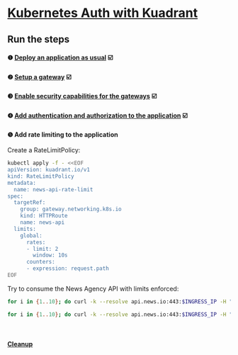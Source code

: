 # [Kubernetes Auth with Kuadrant](README.md)

## Run the steps

#### ❶ [Deploy an application as usual](1-deploy.md) ☑️
#### ❷ [Setup a gateway](2-gateway.md) ☑️
#### ❸ [Enable security capabilities for the gateways](3-kuadrant.md) ☑️
#### ❹ [Add authentication and authorization to the application](4-auth.md) ☑️
#### ❺ Add rate limiting to the application

Create a RateLimitPolicy:

```sh
kubectl apply -f - <<EOF
apiVersion: kuadrant.io/v1
kind: RateLimitPolicy
metadata:
  name: news-api-rate-limit
spec:
  targetRef:
    group: gateway.networking.k8s.io
    kind: HTTPRoute
    name: news-api
  limits:
    global:
      rates:
      - limit: 2
        window: 10s
      counters:
      - expression: request.path
EOF
```

Try to consume the News Agency API with limits enforced:

```sh
for i in {1..10}; do curl -k --resolve api.news.io:443:$INGRESS_IP -H "Authorization: Bearer $(kubectl create token niko)" https://api.news.io/sports && sleep 1; done
```

```sh
for i in {1..10}; do curl -k --resolve api.news.io:443:$INGRESS_IP -H "Authorization: Bearer $(kubectl create token niko)" https://api.news.io/economy && sleep 1; done
```


<br/>

#### [Cleanup](cleanup.md)
